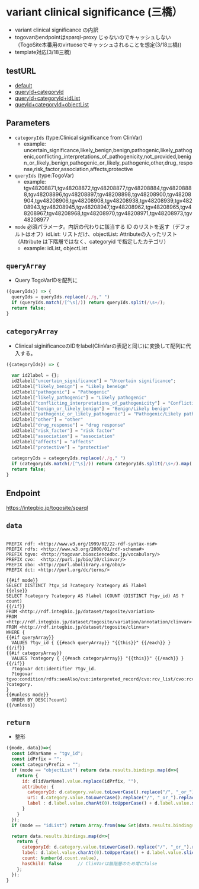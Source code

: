 # variant clinical significance (三橋）

- variant clinical significance の内訳
- togovarのendpointはsparql-proxy じゃないのでキャッシュしない（TogoSite本番用のvirtuosoでキャッシュされることを想定(3/18三橋))
- template対応(3/18三橋)

## testURL
- [default](https://integbio.jp/togosite/sparqlist/api/variant_clinical_significance?categoryIds=&queryIds=&mode=)
- [queryId+categoryId](https://integbio.jp/togosite/sparqlist/api/variant_clinical_significance?categoryIds=uncertain_significance%2Clikely_benign%2Cpathogenic&queryIds=tgv48208871%2Ctgv48208872%2Ctgv48208877&mode=)
- [queryId+categoryId+idList](https://integbio.jp/togosite/sparqlist/api/variant_clinical_significance?categoryIds=uncertain_significance%2Clikely_benign%2Cbenign%2Cpathogenic&queryIds=tgv48208871%2Ctgv48208872%2Ctgv48208877&mode=idList)
- [queyId+categoryId+objectList](https://integbio.jp/togosite/sparqlist/api/variant_clinical_significance?categoryIds=uncertain_significance%2Clikely_benign%2Cbenign%2Cpathogenic&queryIds=tgv48208871%2Ctgv48208872%2Ctgv48208877&mode=objectList)

## Parameters

* `categoryIds` (type:Clinical significance from ClinVar)
  * example: uncertain_significance,likely_benign,benign,pathogenic,likely_pathogenic,conflicting_interpretations_of_pathogenicity,not_provided,benign_or_likely_benign,pathogenic_or_likely_pathogenic,other,drug_response,risk_factor,association,affects,protective
* `queryIds` (type:TogoVar)
  * example: tgv48208871,tgv48208872,tgv48208877,tgv48208884,tgv48208888,tgv48208896,tgv48208897,tgv48208898,tgv48208900,tgv48208904,tgv48208906,tgv48208908,tgv48208938,tgv48208939,tgv48208943,tgv48208945,tgv48208947,tgv48208962,tgv48208965,tgv48208967,tgv48208968,tgv48208970,tgv48208971,tgv48208973,tgv48208977
* `mode` 必須パラメータ。内訳の代わりに該当する ID のリストを返す（デフォルトはオフ）idList: リストだけ、objectList: Attributeの入ったリスト（Attribute は下階層ではなく、categoryid で指定したカテゴリ）
  * example: idList, objectList

## `queryArray`
- Query TogoVarIDを配列に
```javascript
({queryIds}) => {
  queryIds = queryIds.replace(/,/g," ")
  if (queryIds.match(/[^\s]/)) return queryIds.split(/\s+/);
  return false;
}
```

## `categoryArray`
- Clinical siginificanceのIDをlabel(ClinVarの表記と同じ)に変換して配列に代入する。
```javascript
({categoryIds}) => {
  
  var id2label = {};
  id2label["uncertain_significance"] = "Uncertain significance";
  id2label["likely_benign"] = "Likely beneign"
  id2label["pathogenic"] = "Pathogenic"
  id2label["likely_pathogenic"] = "Likely pathogenic"
  id2label["conflicting_interpretations_of_pathogenicity"] = "Conflicting interpretations of pathogenicity"
  id2label["benign_or_likely_benign"] = "Benign/Likely benign"
  id2label["pathogenic_or_likely_pathogenic"] = "Pathogenic/Likely pathogenic"
  id2label["other"] = "other"
  id2label["drug_response"] = "drug response"
  id2label["risk_factor"] = "risk factor"
  id2label["association"] = "association"
  id2label["affects"] = "affects"
  id2label["protective"] = "protective"
  
  categoryIds = categoryIds.replace(/,/g," ")
  if (categoryIds.match(/[^\s]/)) return categoryIds.split(/\s+/).map( categoryId => id2label[categoryId]　);
  return false;
}
```

## Endpoint

https://integbio.jp/togosite/sparql

## `data`
```sparql

PREFIX rdf: <http://www.w3.org/1999/02/22-rdf-syntax-ns#>
PREFIX rdfs: <http://www.w3.org/2000/01/rdf-schema#>
PREFIX tgvo: <http://togovar.biosciencedbc.jp/vocabulary/>
PREFIX cvo:  <http://purl.jp/bio/10/clinvar/>
PREFIX obo: <http://purl.obolibrary.org/obo/>
PREFIX dct: <http://purl.org/dc/terms/>

{{#if mode}}
SELECT DISTINCT ?tgv_id ?category ?category AS ?label
{{else}}
SELECT ?category ?category AS ?label (COUNT (DISTINCT ?tgv_id) AS ?count) 
{{/if}}
FROM <http://rdf.integbio.jp/dataset/togosite/variation>
FROM <http://rdf.integbio.jp/dataset/togosite/variation/annotation/clinvar>
FROM <http://rdf.integbio.jp/dataset/togosite/clinvar>
WHERE {  
{{#if queryArray}}
  VALUES ?tgv_id { {{#each queryArray}} "{{this}}" {{/each}} }
{{/if}}
{{#if categoryArray}}
  VALUES ?category { {{#each categoryArray}} "{{this}}" {{/each}} }    
{{/if}}
  ?togovar dct:identifier ?tgv_id.
  ?togovar tgvo:condition/rdfs:seeAlso/cvo:interpreted_record/cvo:rcv_list/cvo:rcv_accession/cvo:interpretation ?category.  
}
{{#unless mode}}  
  ORDER BY DESC(?count)
{{/unless}}
```

## `return`
- 整形
```javascript
({mode, data})=>{
  const idVarName = "tgv_id";
  const idPrfix = "";
  const categoryPrefix = "";
  if (mode == "objectList") return data.results.bindings.map(d=>{
    return {
      id: d[idVarName].value.replace(idPrfix, ""), 
      attribute: {
        categoryId: d.category.value.toLowerCase().replace("/", "_or_").replace(/,?\s+/g, "_"),
        uri: d.category.value.toLowerCase().replace("/", "_or_").replace(/,?\s+/g, "_"),
        label : d.label.value.charAt(0).toUpperCase() + d.label.value.slice(1)   // 先頭の１文字だけを大文字にする。
      }
    }
  });
  if (mode == "idList") return Array.from(new Set(data.results.bindings.map(d=>d[idVarName].value.replace(idPrfix, "")))); // unique

  return data.results.bindings.map(d=>{ 
    return {
      categoryId: d.category.value.toLowerCase().replace("/", "_or_").replace(/,?\s+/g, "_"),
      label: d.label.value.charAt(0).toUpperCase() + d.label.value.slice(1),   // 先頭の１文字だけを大文字にする。
      count: Number(d.count.value),
      hasChild: false      // ClinVarは無階層のため常にfalse
    };
  });	
}
```